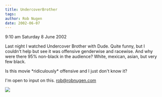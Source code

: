 ```yaml
---
title: UndercoverBrother
tags: 
author: Rob Nugen
date: 2002-06-07
---
```


<p class=date>9:10 am Saturday 8 June 2002</p>

<p>Last night I watched Undercover Brother with Dude.  Quite funny, but I
couldn't help but see it was offensive genderwise and racewise.  And why
were there 95% non-black in the audience?  White, mexican, asian, but very
few black.</p>

<p>Is this movie *ridiculously* offensive and I just don't know it?</p>

<p>I'm open to input on this.  <a href="mailto:rob@robnugen.com">rob@robnugen.com</a></p>

<p><img src="/images/rob/wL-ROB.gif"/></p>

